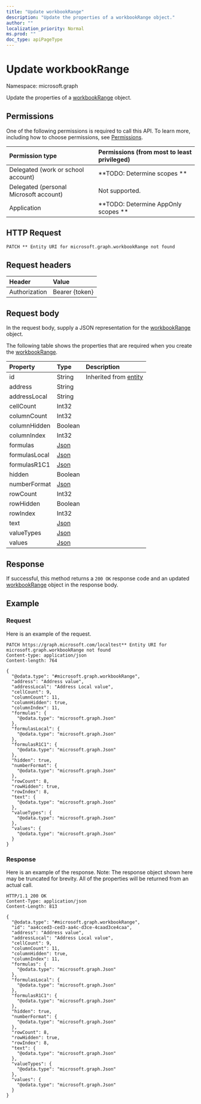 ```yaml
---
title: "Update workbookRange"
description: "Update the properties of a workbookRange object."
author: ""
localization_priority: Normal
ms.prod: ""
doc_type: apiPageType
---
```


# Update workbookRange

Namespace: microsoft.graph

Update the properties of a [workbookRange](../resources/workbookrange.md) object.

## Permissions
One of the following permissions is required to call this API. To learn more, including how to choose permissions, see [Permissions](/concepts/permissions-reference.md).

|Permission type|Permissions (from most to least privileged)|
|:---|:---|
|Delegated (work or school account)|**TODO: Determine scopes **|
|Delegated (personal Microsoft account)|Not supported.|
|Application|**TODO: Determine AppOnly scopes **|

## HTTP Request
<!-- {
  "blockType": "ignored"
}
-->
``` http
PATCH ** Entity URI for microsoft.graph.workbookRange not found
```

## Request headers
|Header|Value|
|:---|:---|
|Authorization|Bearer {token}|

## Request body
In the request body, supply a JSON representation for the [workbookRange](../resources/workbookrange.md) object.

The following table shows the properties that are required when you create the [workbookRange](../resources/workbookrange.md).

|Property|Type|Description|
|:---|:---|:---|
|id|String| Inherited from [entity](../resources/entity.md)|
|address|String||
|addressLocal|String||
|cellCount|Int32||
|columnCount|Int32||
|columnHidden|Boolean||
|columnIndex|Int32||
|formulas|[Json](../resources/json.md)||
|formulasLocal|[Json](../resources/json.md)||
|formulasR1C1|[Json](../resources/json.md)||
|hidden|Boolean||
|numberFormat|[Json](../resources/json.md)||
|rowCount|Int32||
|rowHidden|Boolean||
|rowIndex|Int32||
|text|[Json](../resources/json.md)||
|valueTypes|[Json](../resources/json.md)||
|values|[Json](../resources/json.md)||



## Response
If successful, this method returns a `200 OK` response code and an updated [workbookRange](../resources/workbookrange.md) object in the response body.

## Example

### Request
Here is an example of the request.
<!-- {
  "blockType": "request",
  "name": "update_workbookrange"
}
-->
``` http
PATCH https://graph.microsoft.com/localtest** Entity URI for microsoft.graph.workbookRange not found
Content-type: application/json
Content-length: 764

{
  "@odata.type": "#microsoft.graph.workbookRange",
  "address": "Address value",
  "addressLocal": "Address Local value",
  "cellCount": 9,
  "columnCount": 11,
  "columnHidden": true,
  "columnIndex": 11,
  "formulas": {
    "@odata.type": "microsoft.graph.Json"
  },
  "formulasLocal": {
    "@odata.type": "microsoft.graph.Json"
  },
  "formulasR1C1": {
    "@odata.type": "microsoft.graph.Json"
  },
  "hidden": true,
  "numberFormat": {
    "@odata.type": "microsoft.graph.Json"
  },
  "rowCount": 8,
  "rowHidden": true,
  "rowIndex": 8,
  "text": {
    "@odata.type": "microsoft.graph.Json"
  },
  "valueTypes": {
    "@odata.type": "microsoft.graph.Json"
  },
  "values": {
    "@odata.type": "microsoft.graph.Json"
  }
}
```

### Response
Here is an example of the response. Note: The response object shown here may be truncated for brevity. All of the properties will be returned from an actual call.
<!-- {
  "blockType": "response",
  "truncated": true
}
-->
``` http
HTTP/1.1 200 OK
Content-Type: application/json
Content-Length: 813

{
  "@odata.type": "#microsoft.graph.workbookRange",
  "id": "aa4cced3-ced3-aa4c-d3ce-4caad3ce4caa",
  "address": "Address value",
  "addressLocal": "Address Local value",
  "cellCount": 9,
  "columnCount": 11,
  "columnHidden": true,
  "columnIndex": 11,
  "formulas": {
    "@odata.type": "microsoft.graph.Json"
  },
  "formulasLocal": {
    "@odata.type": "microsoft.graph.Json"
  },
  "formulasR1C1": {
    "@odata.type": "microsoft.graph.Json"
  },
  "hidden": true,
  "numberFormat": {
    "@odata.type": "microsoft.graph.Json"
  },
  "rowCount": 8,
  "rowHidden": true,
  "rowIndex": 8,
  "text": {
    "@odata.type": "microsoft.graph.Json"
  },
  "valueTypes": {
    "@odata.type": "microsoft.graph.Json"
  },
  "values": {
    "@odata.type": "microsoft.graph.Json"
  }
}
```

